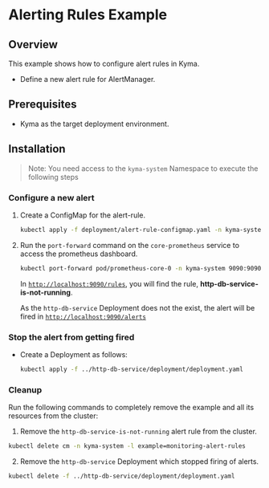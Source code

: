# Alerting Rules Example

## Overview

This example shows how to configure alert rules in Kyma.

- Define a new alert rule for AlertManager.

## Prerequisites

- Kyma as the target deployment environment.

## Installation
> Note: You need access to the `kyma-system` Namespace to execute the following steps

### Configure a new alert
1. Create a ConfigMap for the alert-rule.

    ```bash
    kubectl apply -f deployment/alert-rule-configmap.yaml -n kyma-system
    ```

2. Run the `port-forward` command on the `core-prometheus` service to access the prometheus dashboard.
    
    ```bash
    kubectl port-forward pod/prometheus-core-0 -n kyma-system 9090:9090
    ```

    In [`http://localhost:9090/rules`](http://localhost:9090/rules), you will find the rule, **http-db-service-is-not-running**.

    As the `http-db-service` Deployment does not the exist, the alert will be fired in [`http://localhost:9090/alerts`](http://localhost:9090/alerts)

### Stop the alert from getting fired 
- Create a Deployment as follows:

    ```bash
    kubectl apply -f ../http-db-service/deployment/deployment.yaml
    ```

### Cleanup
Run the following commands to completely remove the example and all its resources from the cluster:

1. Remove the `http-db-service-is-not-running` alert rule from the cluster.


```bash
kubectl delete cm -n kyma-system -l example=monitoring-alert-rules
````

2. Remove the `http-db-service` Deployment which stopped firing of alerts.

```bash
kubectl delete -f ../http-db-service/deployment/deployment.yaml
```
